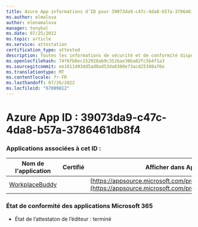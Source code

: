 ```yaml
---
title: Azure App informations d’ID pour 39073da9-c47c-4da8-b57a-3786461db8f4
ms.author: elmalova
author: elenamalova
manager: tonybal
ms.date: 07/25/2022
ms.topic: article
ms.service: attestation
certification_type: attested
description: Toutes les informations de sécurité et de conformité disponibles pour 39073da9-c47c-4da8-b57a-3786461db8f4.
ms.openlocfilehash: 74f6fb6ec152926ab9c352bae38ba82fc5b4f1a3
ms.sourcegitcommit: ee1611493dd5ad0ad53da0380e73acd25340a76e
ms.translationtype: MT
ms.contentlocale: fr-FR
ms.lasthandoff: 07/26/2022
ms.locfileid: "67009812"
---
```

# <a name="azure-app-id-39073da9-c47c-4da8-b57a-3786461db8f4"></a>Azure App ID : 39073da9-c47c-4da8-b57a-3786461db8f4


### <a name="apps-associated-with-this-id"></a>Applications associées à cet ID :
| **Nom de l'application** | **Certifié** | **Afficher dans AppSource** |
|--------------|---------------|-----------------------|
| [WorkplaceBuddy](../forward/WA200001238.md) |  | [https://appsource.microsoft.com/product/office/WA200001238](https://appsource.microsoft.com/product/office/WA200001238) |

### <a name="microsoft-365-app-compliance-status"></a>État de conformité des applications Microsoft 365
- État de l’attestaton de l’éditeur : terminé
